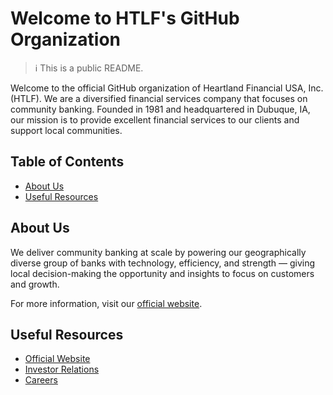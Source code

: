 # Welcome to HTLF's GitHub Organization

> :information_source:  This is a public README.

Welcome to the official GitHub organization of Heartland Financial USA, Inc. (HTLF). We are a diversified financial services company that focuses on community banking. Founded in 1981 and headquartered in Dubuque, IA, our mission is to provide excellent financial services to our clients and support local communities.

## Table of Contents

- [About Us](#about-us)
- [Useful Resources](#useful-resources)

## About Us

We deliver community banking at scale by powering our geographically diverse group of banks with technology, efficiency, and strength — giving local decision-making the opportunity and insights to focus on customers and growth.

For more information, visit our [official website](https://www.htlf.com).

## Useful Resources

- [Official Website](https://www.htlf.com)
- [Investor Relations](https://ir.htlf.com/corporate-profile/default.aspx)
- [Careers](https://htlf.wd1.myworkdayjobs.com/Heartland-Careers/jobs)

